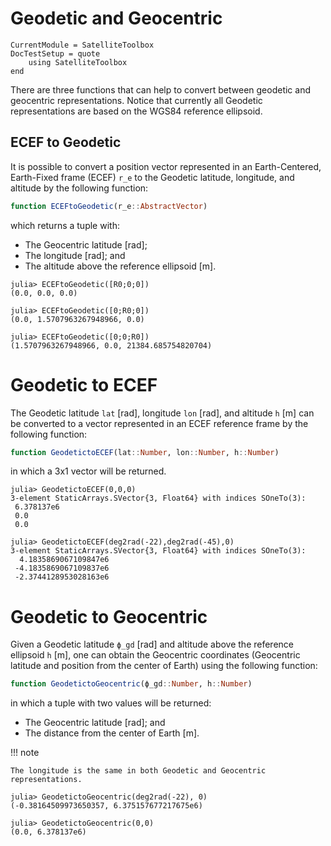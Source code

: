 Geodetic and Geocentric
=======================

```@meta
CurrentModule = SatelliteToolbox
DocTestSetup = quote
    using SatelliteToolbox
end
```

There are three functions that can help to convert between geodetic and
geocentric representations. Notice that currently all Geodetic representations
are based on the WGS84 reference ellipsoid.

## ECEF to Geodetic

It is possible to convert a position vector represented in an Earth-Centered,
Earth-Fixed frame (ECEF) `r_e` to the Geodetic latitude, longitude, and altitude
by the following function:

```julia
function ECEFtoGeodetic(r_e::AbstractVector)
```

which returns a tuple with:

* The Geocentric latitude \[rad];
* The longitude \[rad]; and
* The altitude above the reference ellipsoid \[m].

```jldoctest
julia> ECEFtoGeodetic([R0;0;0])
(0.0, 0.0, 0.0)

julia> ECEFtoGeodetic([0;R0;0])
(0.0, 1.5707963267948966, 0.0)

julia> ECEFtoGeodetic([0;0;R0])
(1.5707963267948966, 0.0, 21384.685754820704)
```

# Geodetic to ECEF

The Geodetic latitude `lat` \[rad], longitude `lon` \[rad], and altitude `h`
\[m] can be converted to a vector represented in an ECEF reference frame by the
following function:

```julia
function GeodetictoECEF(lat::Number, lon::Number, h::Number)
```

in which a 3x1 vector will be returned.

```jldoctest
julia> GeodetictoECEF(0,0,0)
3-element StaticArrays.SVector{3, Float64} with indices SOneTo(3):
 6.378137e6
 0.0
 0.0

julia> GeodetictoECEF(deg2rad(-22),deg2rad(-45),0)
3-element StaticArrays.SVector{3, Float64} with indices SOneTo(3):
  4.1835869067109847e6
 -4.1835869067109837e6
 -2.3744128953028163e6
```

# Geodetic to Geocentric

Given a Geodetic latitude `ϕ_gd` \[rad] and altitude above the reference
ellipsoid `h` \[m], one can obtain the Geocentric coordinates (Geocentric
latitude and position from the center of Earth) using the following function:

```julia
function GeodetictoGeocentric(ϕ_gd::Number, h::Number)
```

in which a tuple with two values will be returned:

* The Geocentric latitude \[rad]; and
* The distance from the center of Earth \[m].

!!! note

    The longitude is the same in both Geodetic and Geocentric representations.

```jldoctest
julia> GeodetictoGeocentric(deg2rad(-22), 0)
(-0.38164509973650357, 6.375157677217675e6)

julia> GeodetictoGeocentric(0,0)
(0.0, 6.378137e6)
```
